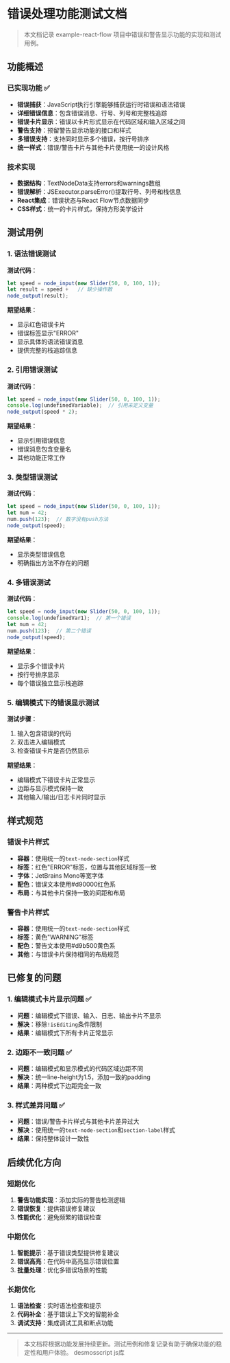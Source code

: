 # 错误处理功能测试文档

> 本文档记录 example-react-flow 项目中错误和警告显示功能的实现和测试用例。

## 功能概述

### 已实现功能 ✅
- **错误捕获**：JavaScript执行引擎能够捕获运行时错误和语法错误
- **详细错误信息**：包含错误消息、行号、列号和完整栈追踪
- **错误卡片显示**：错误以卡片形式显示在代码区域和输入区域之间
- **警告支持**：预留警告显示功能的接口和样式
- **多错误支持**：支持同时显示多个错误，按行号排序
- **统一样式**：错误/警告卡片与其他卡片使用统一的设计风格

### 技术实现
- **数据结构**：TextNodeData支持errors和warnings数组
- **错误解析**：JSExecutor.parseError()提取行号、列号和栈信息
- **React集成**：错误状态与React Flow节点数据同步
- **CSS样式**：统一的卡片样式，保持方形美学设计

## 测试用例

### 1. 语法错误测试

**测试代码**：
```javascript
let speed = node_input(new Slider(50, 0, 100, 1));
let result = speed +   // 缺少操作数
node_output(result);
```

**期望结果**：
- 显示红色错误卡片
- 错误标签显示"ERROR"
- 显示具体的语法错误消息
- 提供完整的栈追踪信息

### 2. 引用错误测试

**测试代码**：
```javascript
let speed = node_input(new Slider(50, 0, 100, 1));
console.log(undefinedVariable);  // 引用未定义变量
node_output(speed * 2);
```

**期望结果**：
- 显示引用错误信息
- 错误消息包含变量名
- 其他功能正常工作

### 3. 类型错误测试

**测试代码**：
```javascript
let speed = node_input(new Slider(50, 0, 100, 1));
let num = 42;
num.push(123);  // 数字没有push方法
node_output(speed);
```

**期望结果**：
- 显示类型错误信息
- 明确指出方法不存在的问题

### 4. 多错误测试

**测试代码**：
```javascript
let speed = node_input(new Slider(50, 0, 100, 1));
console.log(undefinedVar1);  // 第一个错误
let num = 42;
num.push(123);  // 第二个错误
node_output(speed);
```

**期望结果**：
- 显示多个错误卡片
- 按行号排序显示
- 每个错误独立显示栈追踪

### 5. 编辑模式下的错误显示测试

**测试步骤**：
1. 输入包含错误的代码
2. 双击进入编辑模式
3. 检查错误卡片是否仍然显示

**期望结果**：
- 编辑模式下错误卡片正常显示
- 边距与显示模式保持一致
- 其他输入/输出/日志卡片同时显示

## 样式规范

### 错误卡片样式
- **容器**：使用统一的`text-node-section`样式
- **标签**：红色"ERROR"标签，位置与其他区域标签一致
- **字体**：JetBrains Mono等宽字体
- **配色**：错误文本使用#d90000红色系
- **布局**：与其他卡片保持一致的间距和布局

### 警告卡片样式
- **容器**：使用统一的`text-node-section`样式  
- **标签**：黄色"WARNING"标签
- **配色**：警告文本使用#d9b500黄色系
- **其他**：与错误卡片保持相同的布局规范

## 已修复的问题

### 1. 编辑模式卡片显示问题 ✅
- **问题**：编辑模式下错误、输入、日志、输出卡片不显示
- **解决**：移除`!isEditing`条件限制
- **结果**：编辑模式下所有卡片正常显示

### 2. 边距不一致问题 ✅  
- **问题**：编辑模式和显示模式的代码区域边距不同
- **解决**：统一line-height为1.5，添加一致的padding
- **结果**：两种模式下边距完全一致

### 3. 样式差异问题 ✅
- **问题**：错误/警告卡片样式与其他卡片差异过大
- **解决**：使用统一的`text-node-section`和`section-label`样式
- **结果**：保持整体设计一致性

## 后续优化方向

### 短期优化
1. **警告功能实现**：添加实际的警告检测逻辑
2. **错误恢复**：提供错误修复建议
3. **性能优化**：避免频繁的错误检查

### 中期优化  
1. **智能提示**：基于错误类型提供修复建议
2. **错误高亮**：在代码中高亮显示错误位置
3. **批量处理**：优化多错误场景的性能

### 长期优化
1. **语法检查**：实时语法检查和提示
2. **代码补全**：基于错误上下文的智能补全
3. **调试支持**：集成调试工具和断点功能

---

> 本文档将根据功能发展持续更新。测试用例和修复记录有助于确保功能的稳定性和用户体验。 
desmosscript
js库


